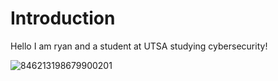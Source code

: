 # Introduction

Hello I am ryan and a student at UTSA studying cybersecurity!


![846213198679900201](https://user-images.githubusercontent.com/116197520/204966340-78fc9e97-3b22-4a2b-88ac-97225f4cadc6.gif)
